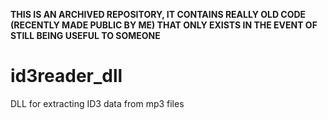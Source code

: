 **THIS IS AN ARCHIVED REPOSITORY, IT CONTAINS REALLY OLD CODE (RECENTLY MADE PUBLIC BY ME) THAT ONLY EXISTS IN THE EVENT OF STILL BEING USEFUL TO SOMEONE**

# id3reader_dll
DLL for extracting ID3 data from mp3 files
